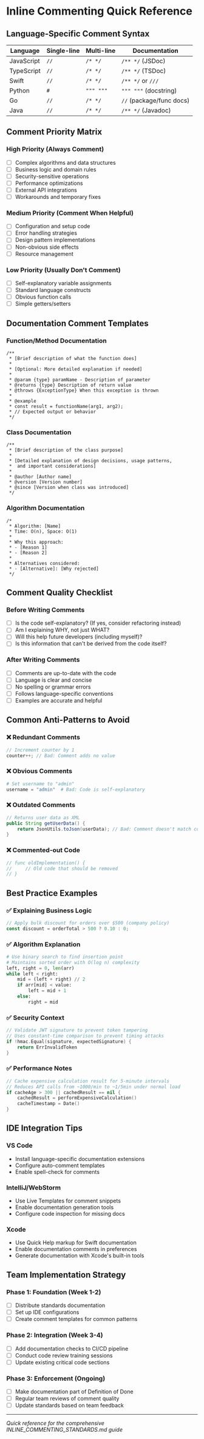 # Inline Commenting Quick Reference

## Language-Specific Comment Syntax

| Language   | Single-line | Multi-line | Documentation |
|------------|------------|------------|---------------|
| JavaScript | `//`       | `/* */`    | `/** */` (JSDoc) |
| TypeScript | `//`       | `/* */`    | `/** */` (TSDoc) |
| Swift      | `//`       | `/* */`    | `/** */` or `///` |
| Python     | `#`        | `""" """`  | `""" """` (docstring) |
| Go         | `//`       | `/* */`    | `//` (package/func docs) |
| Java       | `//`       | `/* */`    | `/** */` (Javadoc) |

## Comment Priority Matrix

### High Priority (Always Comment)
- [ ] Complex algorithms and data structures
- [ ] Business logic and domain rules
- [ ] Security-sensitive operations
- [ ] Performance optimizations
- [ ] External API integrations
- [ ] Workarounds and temporary fixes

### Medium Priority (Comment When Helpful)
- [ ] Configuration and setup code
- [ ] Error handling strategies
- [ ] Design pattern implementations
- [ ] Non-obvious side effects
- [ ] Resource management

### Low Priority (Usually Don't Comment)
- [ ] Self-explanatory variable assignments
- [ ] Standard language constructs
- [ ] Obvious function calls
- [ ] Simple getters/setters

## Documentation Comment Templates

### Function/Method Documentation
```
/**
 * [Brief description of what the function does]
 * 
 * [Optional: More detailed explanation if needed]
 * 
 * @param {type} paramName - Description of parameter
 * @returns {type} Description of return value
 * @throws {ExceptionType} When this exception is thrown
 * 
 * @example
 * const result = functionName(arg1, arg2);
 * // Expected output or behavior
 */
```

### Class Documentation
```
/**
 * [Brief description of the class purpose]
 * 
 * [Detailed explanation of design decisions, usage patterns,
 *  and important considerations]
 * 
 * @author [Author name]
 * @version [Version number]
 * @since [Version when class was introduced]
 */
```

### Algorithm Documentation
```
/*
 * Algorithm: [Name]
 * Time: O(n), Space: O(1)
 * 
 * Why this approach:
 * - [Reason 1]
 * - [Reason 2]
 * 
 * Alternatives considered:
 * - [Alternative]: [Why rejected]
 */
```

## Comment Quality Checklist

### Before Writing Comments
- [ ] Is the code self-explanatory? (If yes, consider refactoring instead)
- [ ] Am I explaining WHY, not just WHAT?
- [ ] Will this help future developers (including myself)?
- [ ] Is this information that can't be derived from the code itself?

### After Writing Comments
- [ ] Comments are up-to-date with the code
- [ ] Language is clear and concise
- [ ] No spelling or grammar errors
- [ ] Follows language-specific conventions
- [ ] Examples are accurate and helpful

## Common Anti-Patterns to Avoid

### ❌ Redundant Comments
```javascript
// Increment counter by 1
counter++; // Bad: Comment adds no value
```

### ❌ Obvious Comments
```python
# Set username to "admin"
username = "admin"  # Bad: Code is self-explanatory
```

### ❌ Outdated Comments
```java
// Returns user data as XML
public String getUserData() {
    return JsonUtils.toJson(userData); // Bad: Comment doesn't match code
}
```

### ❌ Commented-out Code
```swift
// func oldImplementation() {
//     // Old code that should be removed
// }
```

## Best Practice Examples

### ✅ Explaining Business Logic
```javascript
// Apply bulk discount for orders over $500 (company policy)
const discount = orderTotal > 500 ? 0.10 : 0;
```

### ✅ Algorithm Explanation
```python
# Use binary search to find insertion point
# Maintains sorted order with O(log n) complexity
left, right = 0, len(arr)
while left < right:
    mid = (left + right) // 2
    if arr[mid] < value:
        left = mid + 1
    else:
        right = mid
```

### ✅ Security Context
```go
// Validate JWT signature to prevent token tampering
// Uses constant-time comparison to prevent timing attacks
if !hmac.Equal(signature, expectedSignature) {
    return ErrInvalidToken
}
```

### ✅ Performance Notes
```swift
// Cache expensive calculation result for 5-minute intervals
// Reduces API calls from ~1000/min to ~1/5min under normal load
if cacheAge > 300 || cachedResult == nil {
    cachedResult = performExpensiveCalculation()
    cacheTimestamp = Date()
}
```

## IDE Integration Tips

### VS Code
- Install language-specific documentation extensions
- Configure auto-comment templates
- Enable spell-check for comments

### IntelliJ/WebStorm
- Use Live Templates for comment snippets
- Enable documentation generation tools
- Configure code inspection for missing docs

### Xcode
- Use Quick Help markup for Swift documentation
- Enable documentation comments in preferences
- Generate documentation with Xcode's built-in tools

## Team Implementation Strategy

### Phase 1: Foundation (Week 1-2)
- [ ] Distribute standards documentation
- [ ] Set up IDE configurations
- [ ] Create comment templates for common patterns

### Phase 2: Integration (Week 3-4)
- [ ] Add documentation checks to CI/CD pipeline
- [ ] Conduct code review training sessions
- [ ] Update existing critical code sections

### Phase 3: Enforcement (Ongoing)
- [ ] Make documentation part of Definition of Done
- [ ] Regular team reviews of comment quality
- [ ] Update standards based on team feedback

---

*Quick reference for the comprehensive INLINE_COMMENTING_STANDARDS.md guide*
